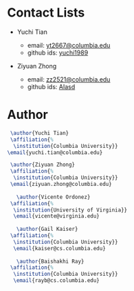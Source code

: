 # Contact Lists

- Yuchi Tian
  - email: yt2667@columbia.edu
  - github ids: [yuchi1989](https://github.com/yuchi1989)

- Ziyuan Zhong
  - email: zz2521@columbia.edu
  - github ids: [AIasd](https://github.com/AIasd)

# Author

```tex
 \author{Yuchi Tian}
 \affiliation{%
  \institution{Columbia University}}
\email{yuchi.tian@columbia.edu}

 \author{Ziyuan Zhong}
 \affiliation{%
  \institution{Columbia University}}
 \email{ziyuan.zhong@columbia.edu} 
  
   \author{Vicente Ordonez}
 \affiliation{%
  \institution{University of Virginia}}
  \email{vicente@virginia.edu}
  
   \author{Gail Kaiser}
 \affiliation{%
  \institution{Columbia University}}
  \email{kaiser@cs.columbia.edu}
  
   \author{Baishakhi Ray}
 \affiliation{%
  \institution{Columbia University}}
  \email{rayb@cs.columbia.edu}

```
